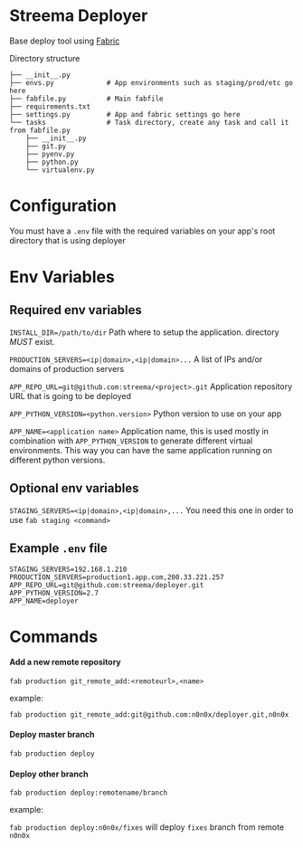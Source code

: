 # Streema Deployer

Base deploy tool using [Fabric](http://www.fabfile.org/)

Directory structure
```
├── __init__.py
├── envs.py             # App environments such as staging/prod/etc go here
├── fabfile.py          # Main fabfile
├── requirements.txt 
├── settings.py         # App and fabric settings go here
└── tasks               # Task directory, create any task and call it from fabfile.py
    ├── __init__.py
    ├── git.py
    ├── pyenv.py
    ├── python.py
    └── virtualenv.py
```

# Configuration

You must have a `.env` file with the required variables on your app's root directory that is using deployer

# Env Variables 
## Required env variables
`INSTALL_DIR=/path/to/dir`
   Path where to setup the application. directory *MUST* exist.

`PRODUCTION_SERVERS=<ip|domain>,<ip|domain>...`
   A list of IPs and/or domains of production servers

`APP_REPO_URL=git@github.com:streema/<project>.git`
   Application repository URL that is going to be deployed

`APP_PYTHON_VERSION=<python.version>`
   Python version to use on your app

`APP_NAME=<application name>`
   Application name, this is used mostly in combination with `APP_PYTHON_VERSION` to generate different virtual environments. This way you can have the same application running on different python versions.

## Optional env variables
`STAGING_SERVERS=<ip|domain>,<ip|domain>,...`
   You need this one in order to use `fab staging <command>`

## Example `.env` file
```
STAGING_SERVERS=192.168.1.210
PRODUCTION_SERVERS=production1.app.com,200.33.221.257
APP_REPO_URL=git@github.com:streema/deployer.git
APP_PYTHON_VERSION=2.7
APP_NAME=deployer
```

# Commands

#### Add a new remote repository

`fab production git_remote_add:<remoteurl>,<name>`

example:

`fab production git_remote_add:git@github.com:n0n0x/deployer.git,n0n0x`

#### Deploy master branch
`fab production deploy`

#### Deploy other branch

`fab production deploy:remotename/branch`

example:

`fab production deploy:n0n0x/fixes` will deploy `fixes` branch from remote `n0n0x`

